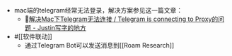 - mac端的telegram经常无法登录，解决方案参见这一篇文章：
    - 🦩[解决Mac下Telegram无法连接 / Telegram is connecting to Proxy的问题 - Justin写字的地方](https://zblogs.top/how-to-fix-telegram-for-mac-is-connecting-to-proxy/)
- #[[软件联动]]
    - 通过Telegram Bot可以发送消息到[[Roam Research]]
